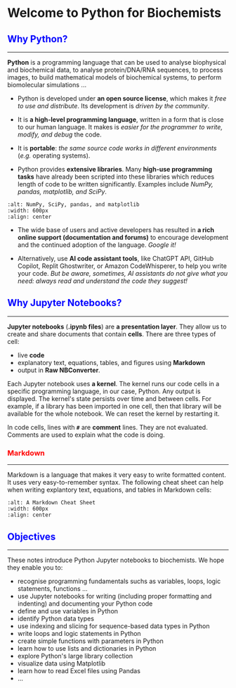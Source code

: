 # Welcome to Python for Biochemists

## __<font color=blue>Why Python?</font>__
---

__Python__ is a programming language that can be used to analyse biophysical and biochemical data, to analyse protein/DNA/RNA sequences, to process images, to build mathematical models of biochemical systems, to perform biomolecular simulations ...

- Python is developed under __an open source license__, which makes it _free to use and distribute_. Its development is _driven by the community_.

- It is __a high-level programming language__, written in a form that is close to our human language. It makes is _easier for the programmer to write, modify, and debug_ the code.

- It is __portable__: _the same source code works in different environments_ (_e.g._ operating systems).

- Python provides __extensive libraries__. Many __high-use programming tasks__ have already been scripted into these libraries which reduces length of code to be written significantly. Examples include _NumPy, pandas, matplotlib, and SciPy_.

```{image} ./NumPySciPyPandasMatplotlib.png
:alt: NumPy, SciPy, pandas, and matplotlib
:width: 600px
:align: center
```

- The wide base of users and active developers has resulted in __a rich online support (documentation and forums)__ to encourage development and the continued adoption of the language. _Google it!_

- Alternatively, use __AI code assistant tools__, like ChatGPT API, GitHub Copilot, Replit Ghostwriter, or Amazon CodeWhisperer, to help you write your code. _But be aware, sometimes, AI assistants do not give what you need: always read and understand the code they suggest!_

## __<font color=blue>Why Jupyter Notebooks?</font>__
---

__Jupyter notebooks__ (__.ipynb files__) are __a presentation layer__. They allow us to create and share documents that contain __cells__. There are three types of cell:
- live __code__
- explanatory text, equations, tables, and figures using __Markdown__
- output in __Raw NBConverter__.

Each Jupyter notebook uses __a kernel__. The kernel runs our code cells in a specific programming language, in our case, Python. Any output is displayed. The kernel's state persists over time and between cells. For example, if a library has been imported in one cell, then that library will be available for the whole notebook. We can reset the kernel by restarting it.

In code cells, lines with __`#`__ are __comment__ lines. They are not evaluated. Comments are used to explain what the code is doing.

### __<font color=red>Markdown</font>__
---

Markdown is a language that makes it very easy to write formatted content. It uses very easy-to-remember syntax. The following cheat sheet can help when writing explantory text, equations, and tables in Markdown cells:

```{image} ./MarkdownCheatSheet.png
:alt: A Markdown Cheat Sheet
:width: 600px
:align: center
```

## __<font color=blue>Objectives</font>__
---

These notes introduce Python Jupyter notebooks to biochemists. We hope they enable you to:

- recognise programming fundamentals suchs as variables, loops, logic statements, functions ...
- use Jupyter notebooks for writing (including proper formatting and indenting) and documenting your Python code
- define and use variables in Python
- identify Python data types
- use indexing and slicing for sequence-based data types in Python
- write loops and logic statements in Python
- create simple functions with parameters in Python
- learn how to use lists and dictionaries in Python
- explore Python's large library collection
- visualize data using Matplotlib
- learn how to read Excel files using Pandas
- ...